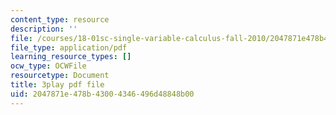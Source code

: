 ```yaml
---
content_type: resource
description: ''
file: /courses/18-01sc-single-variable-calculus-fall-2010/2047871e478b43004346496d48848b00_zUEuKrxgHws.pdf
file_type: application/pdf
learning_resource_types: []
ocw_type: OCWFile
resourcetype: Document
title: 3play pdf file
uid: 2047871e-478b-4300-4346-496d48848b00
---
```

